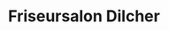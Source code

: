 ---
title: "Friseursalon Dilcher"
url: /bad-sooden-allendorf/friseursalon-dilcher/
shop: Friseur
---